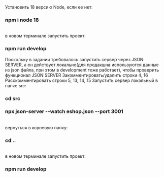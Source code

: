 <p>
 Установить 18 версию Node, если ее нет: <h3> npm i node 18 </h3></br>
 в новом терминале запустить проект: <h3>npm run develop</h3>
 
Поскольку в задании требовалось запустить сервер через JSON SERVER, а он действует локально(для продакшна используются данные из json файла, при этом в development тоже работает),  чтобы проверить функционал JSON SERVER
Закомментировать/удалить строки 4, 16
Расскомментировать строки 5, 13, 14, 15
Запустить сервер локальный в папке src:
<h3>cd src </h3>

<h3>npx json-server --watch eshop.json --port 3001</h3></br>
вернуться в корневую папку: <h3>cd .. </h3></br>
в новом терминале запустить проект: <h3>npm run develop</h3>
</p>


